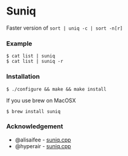 # Suniq

Faster version of `sort | uniq -c | sort -n[r]`

### Example
```shell
$ cat list | suniq
$ cat list | suniq -r
```

### Installation
```shell
$ ./configure && make && make install
```

If you use brew on MacOSX 
```shell
$ brew install suniq
```

### Acknowledgement
- @alisaifee - [suniq.cpp](https://gist.github.com/alisaifee/2983201)
- @hyperair - [suniq.cpp](https://gist.github.com/hyperair/5489942)

